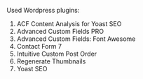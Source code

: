 Used Wordpress plugins:

1. ACF Content Analysis for Yoast SEO
2. Advanced Custom Fields PRO
3. Advanced Custom Fields: Font Awesome
4. Contact Form 7
5. Intuitive Custom Post Order
6. Regenerate Thumbnails
7. Yoast SEO

